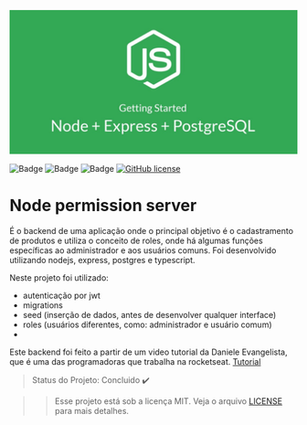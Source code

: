 <p align="center">
  <img src="src/images/node.jpg"/>
</p>

![Badge](https://img.shields.io/github/issues/Matheus-SS/node-permission-server)
![Badge](https://img.shields.io/github/forks/Matheus-SS/node-permission-server)
![Badge](https://img.shields.io/github/stars/Matheus-SS/node-permission-server)
[![GitHub license](https://img.shields.io/github/license/Matheus-SS/node-permission-server?style=plastic)](https://github.com/Matheus-SS/node-permission-server/blob/master/LICENSE)


# Node permission server

É o backend de uma aplicação onde o principal objetivo é o cadastramento de produtos e utiliza o conceito de roles, onde há algumas funções específicas ao administrador e aos usuários comuns. Foi desenvolvido utilizando nodejs, express, postgres e typescript.

Neste projeto foi utilizado:

- autenticação por jwt
- migrations
- seed (inserção de dados, antes de desenvolver qualquer interface)
- roles (usuários diferentes, como: administrador e usuário comum)
-  
Este backend foi feito a partir de um video tutorial da Daniele Evangelista, que é uma das programadoras que trabalha na rocketseat.
[Tutorial](https://www.youtube.com/watch?v=TGCwB9oMR0o)

> Status do Projeto: Concluido :heavy_check_mark:

>> Esse projeto está sob a licença MIT. Veja o arquivo [LICENSE](https://github.com/Matheus-SS/node-permission-server/blob/master/LICENSE) para mais detalhes.
